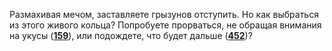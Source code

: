 Размахивая мечом, заставляете грызунов отступить. Но как выбраться из этого живого кольца? Попробуете прорваться, не обращая внимания на укусы ([**159**](#n_159)), или подождете, что будет дальше ([**452**](#n_452))?


